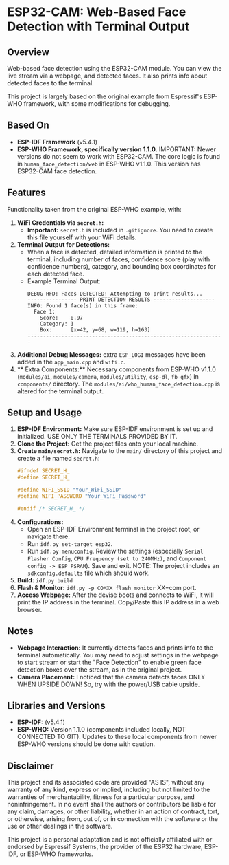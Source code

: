 # ESP32-CAM: Web-Based Face Detection with Terminal Output

## Overview

Web-based face detection using the ESP32-CAM module. You can view the live stream via a webpage, and detected faces. It also prints info about detected faces to the terminal.

This project is largely based on the original example from Espressif's ESP-WHO framework, with some modifications for debugging.

## Based On

* **ESP-IDF Framework** (v5.4.1)
* **ESP-WHO Framework, specifically version 1.1.0.** IMPORTANT: Newer versions do not seem to work with ESP32-CAM.
    The core logic is found in `human_face_detection/web` in ESP-WHO v1.1.0. This version has ESP32-CAM face detection.

## Features

Functionality taken from the original ESP-WHO example, with:

1.  **WiFi Credentials via `secret.h`:**
    * **Important:** `secret.h` is included in `.gitignore`. You need to create this file yourself with your WiFi details.
2.  **Terminal Output for Detections:**
    * When a face is detected, detailed information is printed to the terminal, including number of faces, confidence score (play with confidence numbers), category, and bounding box coordinates for each detected face.
    * Example Terminal Output:
        ```
        DEBUG HFD: Faces DETECTED! Attempting to print results...
        ---------------- PRINT DETECTION RESULTS --------------------
        INFO: Found 1 face(s) in this frame:
          Face 1:
            Score:    0.97
            Category: 1
            Box:      [x=42, y=68, w=119, h=163]
        ----------------------------------------------------------------
        ```
3.  **Additional Debug Messages:** extra `ESP_LOGI` messages have been added in the `app_main.cpp` and `wifi.c`.
4.  ** Extra Components:** Necessary components from ESP-WHO v1.1.0 (`modules/ai`, `modules/camera`, `modules/utility`, `esp-dl`, `fb_gfx`) in `components/` directory. The `modules/ai/who_human_face_detection.cpp` is altered for the terminal output.

## Setup and Usage

1.  **ESP-IDF Environment:** Make sure ESP-IDF environment is set up and initialized. USE ONLY THE TERMINALS PROVIDED BY IT.
2.  **Clone the Project:** Get the project files onto your local machine.
3.  **Create `main/secret.h`:**
    Navigate to the `main/` directory of this project and create a file named `secret.h`:
    ```c
    #ifndef SECRET_H_
    #define SECRET_H_

    #define WIFI_SSID "Your_WiFi_SSID"
    #define WIFI_PASSWORD "Your_WiFi_Password"

    #endif /* SECRET_H_ */
    ```
4.  **Configurations:**
    * Open an ESP-IDF Environment terminal in the project root, or navigate there.
    * Run `idf.py set-target esp32`.
    * Run `idf.py menuconfig`. Review the settings (especially `Serial Flasher Config`, `CPU Frequency (set to 240MHz)`, and `Component config -> ESP PSRAM`). Save and exit. NOTE: The project includes an `sdkconfig.defaults` file which should work.
5.  **Build:** `idf.py build`
6.  **Flash & Monitor:** `idf.py -p COMXX flash monitor` XX=com port.
7.  **Access Webpage:** After the devise boots and connects to WiFi, it will print the IP address in the terminal. Copy/Paste this IP address in a web browser. 

## Notes

* **Webpage Interaction:**  It currently detects faces and prints info to the terminal automatically. You may need to adjust settings in the webpage to start stream or start the "Face Detection" to enable green face detection boxes over the stream, as in the original project.
* **Camera Placement:** I noticed that the camera detects faces ONLY WHEN UPSIDE DOWN! So, try with the power/USB cable upside.

## Libraries and Versions

* **ESP-IDF:** (v5.4.1)
* **ESP-WHO:** Version 1.1.0 (components included locally, NOT CONNECTED TO GIT). Updates to these local components from newer ESP-WHO versions should be done with caution.
## Disclaimer

This project and its associated code are provided "AS IS", without any warranty of any kind, express or implied, including but not limited to the warranties of merchantability, fitness for a particular purpose, and noninfringement. In no event shall the authors or contributors be liable for any claim, damages, or other liability, whether in an action of contract, tort, or otherwise, arising from, out of, or in connection with the software or the use or other dealings in the software.

This project is a personal adaptation and is not officially affiliated with or endorsed by Espressif Systems, the provider of the ESP32 hardware, ESP-IDF, or ESP-WHO frameworks.